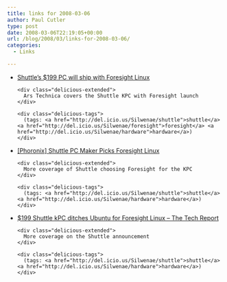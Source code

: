 ```yaml
---
title: links for 2008-03-06
author: Paul Cutler
type: post
date: 2008-03-06T22:19:05+00:00
url: /blog/2008/03/links-for-2008-03-06/
categories:
  - Links

---
```

<ul class="delicious">
  <li>
    <div class="delicious-link">
      <a href="http://arstechnica.com/journals/linux.ars/2008/03/05/shuttles-199-pc-will-ship-with-foresight-linux">Shuttle&#8217;s $199 PC will ship with Foresight Linux</a>
    </div>
    
    <div class="delicious-extended">
      Ars Technica covers the Shuttle KPC with Foresight launch
    </div>
    
    <div class="delicious-tags">
      (tags: <a href="http://del.icio.us/Silwenae/shuttle">shuttle</a> <a href="http://del.icio.us/Silwenae/foresight">foresight</a> <a href="http://del.icio.us/Silwenae/hardware">hardware</a>)
    </div>
  </li>
  
  <li>
    <div class="delicious-link">
      <a href="http://www.phoronix.com/scan.php?page=news_item&#038;px=NjM3NQ">[Phoronix] Shuttle PC Maker Picks Foresight Linux</a>
    </div>
    
    <div class="delicious-extended">
      More coverage of Shuttle choosing Foresight for the KPC
    </div>
    
    <div class="delicious-tags">
      (tags: <a href="http://del.icio.us/Silwenae/shuttle">shuttle</a> <a href="http://del.icio.us/Silwenae/hardware">hardware</a>)
    </div>
  </li>
  
  <li>
    <div class="delicious-link">
      <a href="http://techreport.com/discussions.x/14278">$199 Shuttle kPC ditches Ubuntu for Foresight Linux &#8211; The Tech Report</a>
    </div>
    
    <div class="delicious-extended">
      More coverage on the Shuttle announcement
    </div>
    
    <div class="delicious-tags">
      (tags: <a href="http://del.icio.us/Silwenae/shuttle">shuttle</a> <a href="http://del.icio.us/Silwenae/hardware">hardware</a>)
    </div>
  </li>
</ul>